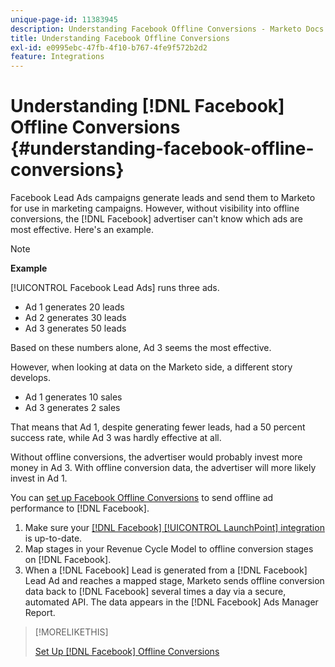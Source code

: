 ```yaml
---
unique-page-id: 11383945
description: Understanding Facebook Offline Conversions - Marketo Docs - Product Documentation
title: Understanding Facebook Offline Conversions
exl-id: e0995ebc-47fb-4f10-b767-4fe9f572b2d2
feature: Integrations
---
```

# Understanding [!DNL Facebook] Offline Conversions {#understanding-facebook-offline-conversions}

Facebook Lead Ads campaigns generate leads and send them to Marketo for use in marketing campaigns. However, without visibility into offline conversions, the [!DNL Facebook] advertiser can't know which ads are most effective. Here's an example.

>[!NOTE]
>
>**Example**
>
>[!UICONTROL Facebook Lead Ads] runs three ads.
>
>* Ad 1 generates 20 leads
>* Ad 2 generates 30 leads
>* Ad 3 generates 50 leads
>
>Based on these numbers alone, Ad 3 seems the most effective.
>
>However, when looking at data on the Marketo side, a different story develops.
>
>* Ad 1 generates 10 sales
>* Ad 3 generates 2 sales
>
>That means that Ad 1, despite generating fewer leads, had a 50 percent success rate, while Ad 3 was hardly effective at all.
>
>Without offline conversions, the advertiser would probably invest more money in Ad 3. With offline conversion data, the advertiser will more likely invest in Ad 1.

You can [set up Facebook Offline Conversions](/help/marketo/product-docs/demand-generation/facebook/set-up-facebook-offline-conversions.md) to send offline ad performance to [!DNL Facebook].

1. Make sure your [[!DNL Facebook] [!UICONTROL LaunchPoint] integration](/help/marketo/product-docs/demand-generation/ad-network-integrations/add-facebook-custom-audiences-as-a-launchpoint-service.md) is up-to-date.
1. Map stages in your Revenue Cycle Model to offline conversion stages on [!DNL Facebook].
1. When a [!DNL Facebook] Lead is generated from a [!DNL Facebook] Lead Ad and reaches a mapped stage, Marketo sends offline conversion data back to [!DNL Facebook] several times a day via a secure, automated API. The data appears in the [!DNL Facebook] Ads Manager Report.

>[!MORELIKETHIS]
>
>[Set Up [!DNL Facebook] Offline Conversions](/help/marketo/product-docs/demand-generation/facebook/set-up-facebook-offline-conversions.md)
